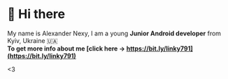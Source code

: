 # :wave: Hi there

My name is Alexander Nexy, I am a young **Junior Android developer** from Kyiv, Ukraine :ukraine:<br>
**To get more info about me [click here -> https://bit.ly/linky791](https://bit.ly/linky791)**

<3

